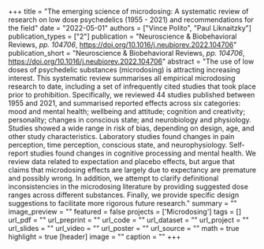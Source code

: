 +++
title = "The emerging science of microdosing: A systematic review of research on low dose psychedelics (1955 - 2021) and recommendations for the field"
date = "2022-05-01"
authors = ["Vince Polito", "Paul Liknaitzky"]
publication_types = ["2"]
publication = "Neuroscience & Biobehavioral Reviews, _pp. 104706_, https://doi.org/10.1016/j.neubiorev.2022.104706"
publication_short = "Neuroscience & Biobehavioral Reviews, _pp. 104706_, https://doi.org/10.1016/j.neubiorev.2022.104706"
abstract = "The use of low doses of psychedelic substances (microdosing) is attracting increasing interest. This systematic review summarises all empirical microdosing research to date, including a set of infrequently cited studies that took place prior to prohibition. Specifically, we reviewed 44 studies published between 1955 and 2021, and summarised reported effects across six categories: mood and mental health; wellbeing and attitude; cognition and creativity; personality; changes in conscious state; and neurobiology and physiology. Studies showed a wide range in risk of bias, depending on design, age, and other study characteristics. Laboratory studies found changes in pain perception, time perception, conscious state, and neurophysiology. Self-report studies found changes in cognitive processing and mental health. We review data related to expectation and placebo effects, but argue that claims that microdosing effects are largely due to expectancy are premature and possibly wrong. In addition, we attempt to clarify definitional inconsistencies in the microdosing literature by providing suggested dose ranges across different substances. Finally, we provide specific design suggestions to facilitate more rigorous future research."
summary = ""
image_preview = ""
featured = false
projects = ['Microdosing']
tags = []
url_pdf = ""
url_preprint = ""
url_code = ""
url_dataset = ""
url_project = ""
url_slides = ""
url_video = ""
url_poster = ""
url_source = ""
math = true
highlight = true
[header]
image = ""
caption = ""
+++
